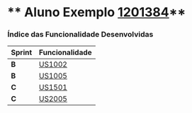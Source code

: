 ** Aluno Exemplo [1201384](./)** 
===============================


### Índice das Funcionalidade Desenvolvidas ###


| Sprint | Funcionalidade    |
|--------|-------------------|
| **B**  | [US1002](USDemo1) |
| **B**  | [US1005](USDemo1) |
| **C**  | [US1501](USDemo1) |
| **C**  | [US2005](USDemo1) |